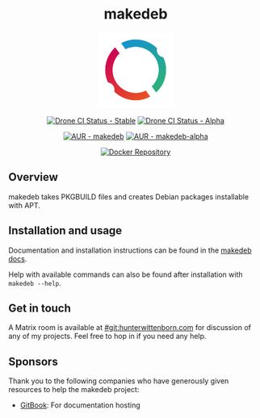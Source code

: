 <div align="center">
    <h1>makedeb</h1>
    <img height="150" src="/assets/final-transparent-bg.png">

[![Drone CI Status - Stable](https://img.shields.io/drone/build/hwittenborn/makedeb/stable?server=https%3A%2F%2Fdrone.hunterwittenborn.com&label=stable&logo=drone)](https://drone.hunterwittenborn.com/hwittenborn/makedeb)
[![Drone CI Status - Alpha](https://img.shields.io/drone/build/hwittenborn/makedeb/alpha?server=https%3A%2F%2Fdrone.hunterwittenborn.com&label=alpha&logo=drone)](https://drone.hunterwittenborn.com/hwittenborn/makedeb)

[![AUR - makedeb](https://img.shields.io/aur/version/makedeb?label=stable&logo=archlinux)](https://aur.archlinux.org/packages/makedeb/)
[![AUR - makedeb-alpha](https://img.shields.io/aur/version/makedeb-alpha?label=alpha&logo=archlinux)](https://aur.archlinux.org/packages/makedeb-alpha/)

[![Docker Repository](https://img.shields.io/badge/-docker-0db7ed?logo=docker&color=grey)](https://proget.hunterwittenborn.com/containers/repositories/tags?feedId=8&repositoryName=hunter%2Fmakedeb)
</div>

## Overview
makedeb takes PKGBUILD files and creates Debian packages installable with APT.

## Installation and usage
Documentation and installation instructions can be found in the [makedeb docs](https://docs.hunterwittenborn.com/makedeb).

Help with available commands can also be found after installation with `makedeb --help`.

## Get in touch
A Matrix room is available at [#git:hunterwittenborn.com](https://matrix.to/#/#git:hunterwittenborn.com) for discussion of any of my projects. Feel free to hop in if you need any help.

## Sponsors
Thank you to the following companies who have generously given resources to help the makedeb project:

- [GitBook](https://www.gitbook.com/): For documentation hosting
